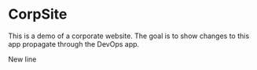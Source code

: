 # CorpSite

This is a demo of a corporate website.  The goal is to show changes to this app propagate through the DevOps app.

New line
